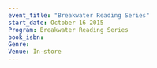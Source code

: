 ```yaml
---
event_title: "Breakwater Reading Series"
start_date: October 16 2015
Program: Breakwater Reading Series
book_isbn: 
Genre: 
Venue: In-store
---
```

